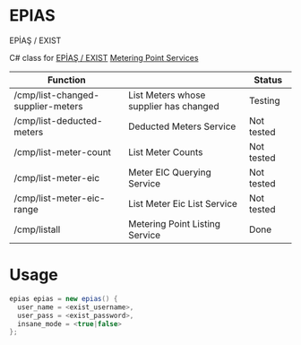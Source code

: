 # EPIAS
EPİAŞ / EXIST

C# class for [EPİAŞ / EXIST][homepage_exist] [Metering Point Services][homepage_service]

| Function |  | Status |
| ------ | ------ | ------ |
| /cmp/list-changed-supplier-meters | List Meters whose supplier has changed | Testing |
| /cmp/list-deducted-meters | Deducted Meters Service | Not tested |
| /cmp/list-meter-count | List Meter Counts | Not tested |
| /cmp/list-meter-eic | Meter EIC Querying Service | Not tested |
| /cmp/list-meter-eic-range | List Meter Eic List Service | Not tested |
| /cmp/listall | Metering Point Listing Service | Done |

[homepage_owner]: <https://www.progedia.com>
[homepage_product]: <https://www.progedia.com>
[github_owner]: <https://github.com/thefabal>
[homepage_exist]: <https://www.epias.com.tr>
[homepage_service]: <https://tys.epias.com.tr/ecms-consumption-metering-point/technical/en/>

# Usage
```C#
epias epias = new epias() {
  user_name = <exist_username>,
  user_pass = <exist_password>,
  insane_mode = <true|false>
};
```
